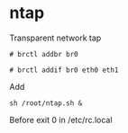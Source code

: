 ntap
====

Transparent network tap

    # brctl addbr br0

    # brctl addif br0 eth0 eth1

Add

    sh /root/ntap.sh &

Before exit 0 in /etc/rc.local


